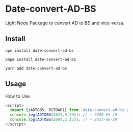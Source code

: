 # Date-convert-AD-BS

Light Node Package to convert AD to BS and vice-versa.

## Install

```
npm install date-convert-ad-bs

pnpm install date-convert-ad-bs

yarn add date-convert-ad-bs
```

## Usage

How to Use

```javascript
<script>
  import {(ADTOBS, BSTOAD)} from 'date-convert-ad-bs';
  console.log(ADTOBS(2023,5,29)); // ~ 2080-03-15
  console.log(ADTOBS(2080,2,15)); // ~ 2023-06-29
</script>
```
